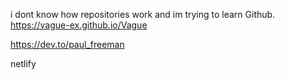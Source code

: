 i dont know how repositories work and im trying to learn Github.
https://vague-ex.github.io/Vague

https://dev.to/paul_freeman

netlify
